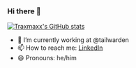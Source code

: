 ### Hi there 👋

[![Traxmaxx's GitHub stats](https://github-readme-stats.vercel.app/api?username=Traxmaxx&count_private=true&show_icons=true&theme=synthwave)](https://github.com/anuraghazra/github-readme-stats)


- 🔭 I’m currently working at @tailwarden
- 📫 How to reach me: [LinkedIn](https://www.linkedin.com/in/alexander-r-b0ab4477/)
- 😄 Pronouns: he/him

<!--
**Traxmaxx/Traxmaxx** is a ✨ _special_ ✨ repository because its `README.md` (this file) appears on your GitHub profile.

Here are some ideas to get you started:

- 🌱 I’m currently learning ...
- 👯 I’m looking to collaborate on ...
- 🤔 I’m looking for help with ...
- 💬 Ask me about ...
- ⚡ Fun fact: ...
-->
